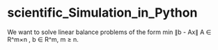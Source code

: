 # scientific_Simulation_in_Python
We want to solve linear balance problems of the form min ∥b - Ax∥ A ∈ R^m×n , b ∈ R^m, m ≥ n.
